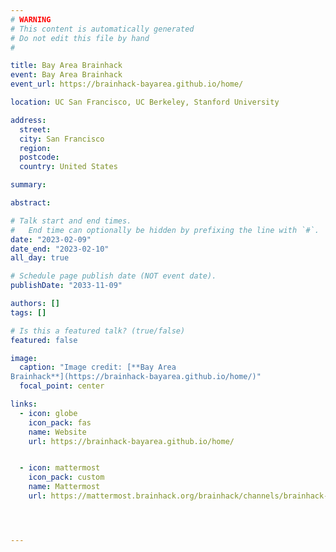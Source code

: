```yaml
---
# WARNING
# This content is automatically generated
# Do not edit this file by hand
#

title: Bay Area Brainhack
event: Bay Area Brainhack
event_url: https://brainhack-bayarea.github.io/home/

location: UC San Francisco, UC Berkeley, Stanford University

address:
  street: 
  city: San Francisco
  region: 
  postcode: 
  country: United States

summary: 

abstract: 

# Talk start and end times.
#   End time can optionally be hidden by prefixing the line with `#`.
date: "2023-02-09"
date_end: "2023-02-10"
all_day: true

# Schedule page publish date (NOT event date).
publishDate: "2033-11-09"

authors: []
tags: []

# Is this a featured talk? (true/false)
featured: false

image:
  caption: "Image credit: [**Bay Area 
Brainhack**](https://brainhack-bayarea.github.io/home/)"
  focal_point: center

links:
  - icon: globe
    icon_pack: fas
    name: Website
    url: https://brainhack-bayarea.github.io/home/


  - icon: mattermost
    icon_pack: custom
    name: Mattermost
    url: https://mattermost.brainhack.org/brainhack/channels/brainhack-bay-area




---
```


